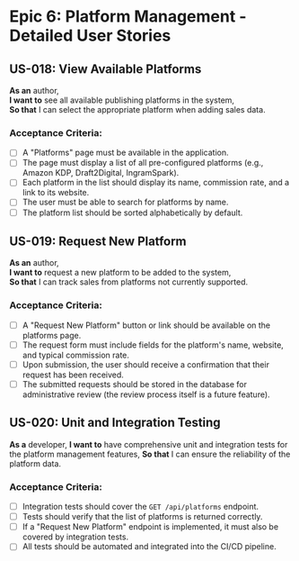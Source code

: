 # Epic 6: Platform Management - Detailed User Stories

## US-018: View Available Platforms
**As an** author,  
**I want to** see all available publishing platforms in the system,  
**So that** I can select the appropriate platform when adding sales data.

### Acceptance Criteria:
- [ ] A "Platforms" page must be available in the application.
- [ ] The page must display a list of all pre-configured platforms (e.g., Amazon KDP, Draft2Digital, IngramSpark).
- [ ] Each platform in the list should display its name, commission rate, and a link to its website.
- [ ] The user must be able to search for platforms by name.
- [ ] The platform list should be sorted alphabetically by default.

## US-019: Request New Platform
**As an** author,  
**I want to** request a new platform to be added to the system,  
**So that** I can track sales from platforms not currently supported.

### Acceptance Criteria:
- [ ] A "Request New Platform" button or link should be available on the platforms page.
- [ ] The request form must include fields for the platform's name, website, and typical commission rate.
- [ ] Upon submission, the user should receive a confirmation that their request has been received.
- [ ] The submitted requests should be stored in the database for administrative review (the review process itself is a future feature).

## US-020: Unit and Integration Testing
**As a** developer,
**I want to** have comprehensive unit and integration tests for the platform management features,
**So that** I can ensure the reliability of the platform data.

### Acceptance Criteria:
- [ ] Integration tests should cover the `GET /api/platforms` endpoint.
- [ ] Tests should verify that the list of platforms is returned correctly.
- [ ] If a "Request New Platform" endpoint is implemented, it must also be covered by integration tests.
- [ ] All tests should be automated and integrated into the CI/CD pipeline.